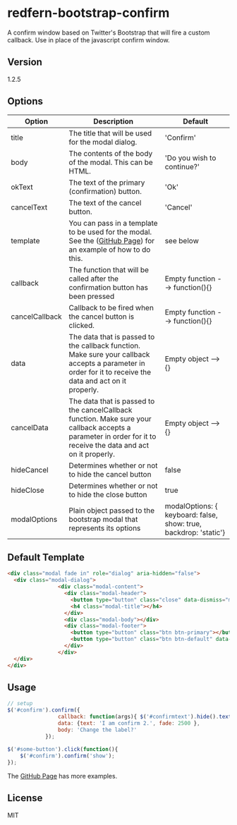 redfern-bootstrap-confirm
=========

A confirm window based on Twitter's Bootstrap that will fire a custom callback. Use in place of the javascript confirm window.


Version
----

1.2.5

Options
-------------

| Option     	| Description                                                                                                                                               	| Default                    	|
|------------	|-----------------------------------------------------------------------------------------------------------------------------------------------------------	|----------------------------	|
| title      	| The title that will be used for the modal dialog.                                                                                                         	| 'Confirm'                  	|
| body       	| The contents of the body of the modal. This can be HTML.                                                                                                  	| 'Do you wish to continue?' 	|
| okText     	| The text of the primary (confirmation) button.                                                                                                            	| 'Ok'                       	|
| cancelText 	| The text of the cancel button.                                                                                                                            	| 'Cancel'                   	|
| template   	| You can pass in a template to be used for the modal. See the  ([GitHub Page](http://mcdrummerman.github.io/redfern-bootstrap-confirm)) for an example of how to do this.                                              	| see below                  	|
| callback   	| The function that will be called after the confirmation button has been pressed                                                                           	| Empty function --> function(){} |
| cancelCallback       	| Callback to be fired when the cancel button is clicked.                                                                                                  	| Empty function --> function(){} 	|
| data       	| The data that is passed to the callback function. Make sure your callback accepts a parameter in order for it to receive the data and act on it properly. 	|    Empty object --> {}   |
| cancelData       	| The data that is passed to the cancelCallback function. Make sure your callback accepts a parameter in order for it to receive the data and act on it properly. 	|    Empty object --> {}   |
| hideCancel	| Determines whether or not to hide the cancel button 	| false	|        |            	|   	|              	|
| hideClose	| Determines whether or not to hide the close button 	| true	|        |            	|   	|              	|
| modalOptions	| Plain object passed to the bootstrap modal that represents its options 	| modalOptions: { keyboard: false, show: true, backdrop: 'static'}	|        |            	|   	|              	|


Default Template
----------------

```html
<div class="modal fade in" role="dialog" aria-hidden="false">
  <div class="modal-dialog">
                <div class="modal-content">
                  <div class="modal-header">
                	<button type="button" class="close" data-dismiss="modal">×</button>
                	<h4 class="modal-title"></h4>
                  </div>
                  <div class="modal-body"></div>
                  <div class="modal-footer">
                	<button type="button" class="btn btn-primary"></button>
                	<button type="button" class="btn btn-default" data-dismiss="modal"></button>
                  </div>
                </div>
  </div>
</div>
```


Usage
--------------

```javascript
// setup
$('#confirm').confirm({
                callback: function(args){ $('#confirmtext').hide().text(args.text).fadeIn(args.fade); },
                data: {text: 'I am confirm 2.', fade: 2500 },
                body: 'Change the label?'
            });
            
$('#some-button').click(function(){
    $('#confirm').confirm('show');            
});         
```

The [GitHub Page](http://mcdrummerman.github.io/redfern-bootstrap-confirm) has more examples.

License
----

MIT
